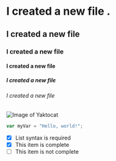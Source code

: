 # I created a new file . 
##  I created a new file

### I created a new file
#### I created a new file
##### I created a new file
###### I created a new file
![Image of Yaktocat](https://octodex.github.com/images/yaktocat.png)
``` javascript
var myVar = "Hello, world!";
```
- [x] List syntax is required
- [x] This item is complete
- [ ] This item is not complete
